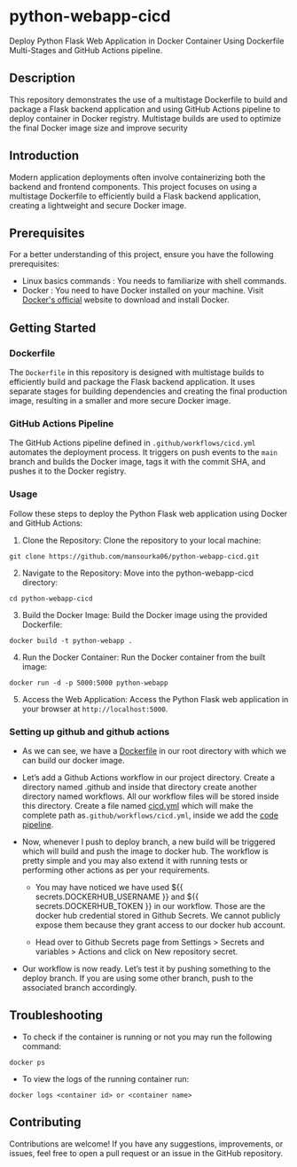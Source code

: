 # python-webapp-cicd

Deploy Python Flask Web Application in Docker Container Using Dockerfile Multi-Stages and GitHub Actions pipeline.

## Description

This repository demonstrates the use of a multistage Dockerfile to build and package a Flask backend application and using GitHub Actions pipeline to deploy container in Docker registry.
Multistage builds are used to optimize the final Docker image size and improve security

## Introduction
Modern application deployments often involve containerizing both the backend and frontend components. This project focuses on using a multistage Dockerfile to efficiently build a Flask backend application, creating a lightweight and secure Docker image.

## Prerequisites

For a better understanding of this project, ensure you have the following prerequisites:

- Linux basics commands : You needs to familiarize with shell commands.
- Docker : You need to have Docker installed on your machine. Visit [Docker's official](https://www.docker.com/get-started/) website to download and install Docker.

## Getting Started

### Dockerfile

The `Dockerfile` in this repository is designed with multistage builds to efficiently build and package the Flask backend application. It uses separate stages for building dependencies and creating the final production image, resulting in a smaller and more secure Docker image.

### GitHub Actions Pipeline

The GitHub Actions pipeline defined in `.github/workflows/cicd.yml` automates the deployment process. It triggers on push events to the `main` branch and builds the Docker image, tags it with the commit SHA, and pushes it to the Docker registry.

### Usage

Follow these steps to deploy the Python Flask web application using Docker and GitHub Actions:

1. Clone the Repository:
Clone the repository to your local machine:
```
git clone https://github.com/mansourka06/python-webapp-cicd.git
```

2. Navigate to the Repository:
Move into the python-webapp-cicd directory:
```
cd python-webapp-cicd
```

3. Build the Docker Image:
Build the Docker image using the provided Dockerfile:
```
docker build -t python-webapp .
```

4. Run the Docker Container:
Run the Docker container from the built image:
```
docker run -d -p 5000:5000 python-webapp
```

5. Access the Web Application:
Access the Python Flask web application in your browser at `http://localhost:5000`.

### Setting up github and github actions

- As we can see, we have a [Dockerfile](Dockerfile) in our root directory with which we can build our docker image.

- Let’s add a Github Actions workflow in our project directory. Create a directory named .github and inside that directory create another directory named workflows. All our workflow files will be stored inside this directory. Create a file named [cicd.yml](.github/workflows/cicd.yml) which will make the complete path as`.github/workflows/cicd.yml`, inside we add the [code pipeline](.github/workflows/cicd.yml).

- Now, whenever I push to deploy branch, a new build will be triggered which will build and push the image to docker hub. The workflow is pretty simple and you may also extend it with running tests or performing other actions as per your requirements.

    - You may have noticed we have used ${{ secrets.DOCKERHUB_USERNAME }} and ${{ secrets.DOCKERHUB_TOKEN }} in our workflow. Those are the docker hub credential stored in Github Secrets. We cannot publicly expose them because they grant access to our docker hub account.

    - Head over to Github Secrets page from Settings > Secrets and variables > Actions and click on New repository secret.

- Our workflow is now ready. Let’s test it by pushing something to the deploy branch. If you are using some other branch, push to the associated branch accordingly.

## Troubleshooting

- To check if the container is running or not you may run the following command:
```
docker ps
```

- To view the logs of the running container run:
```
docker logs <container id> or <container name>
```

## Contributing
Contributions are welcome! If you have any suggestions, improvements, or issues, feel free to open a pull request or an issue in the GitHub repository.